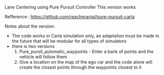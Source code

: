 Lane Centering using Pure Pursuit Controller
This version works 

Refference : https://github.com/reachpranjal/pure-pursuit-carla

Notes about the version:

- The code works in Carla simulation only, an adaptation must be made in the future that will be modular for all types of simulators
- there is two versions
  1. Pure_pursit_automatic_waypoints - Enter a bank of points and the vehicle will follow them
  2. Give a location on the map of the ego car and the code alone will create the closest points through the waypoints closest to it
